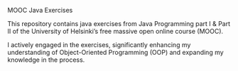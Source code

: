 MOOC Java Exercises

This repository contains java exercises from Java Programming part I & Part II of the 
University of Helsinki’s free massive open online course (MOOC). 

I actively engaged in the exercises, significantly enhancing my understanding of 
Object-Oriented Programming (OOP) and expanding my knowledge in the process.
